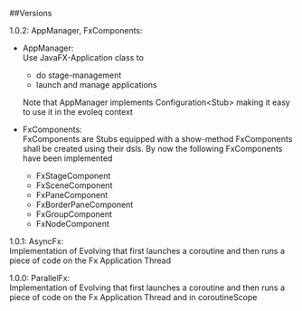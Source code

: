 ##Versions

1.0.2: AppManager, FxComponents:
* AppManager: <br>
Use JavaFX-Application class to
    * do stage-management 
    * launch and manage applications  

  Note that AppManager implements Configuration<Stub<D>>
  making it easy to use it in the evoleq context
  
* FxComponents: <br>FxComponents are Stubs equipped with a show-method
FxComponents shall be created using their dsls. By now the following FxComponents have been implemented 
    * FxStageComponent
    * FxSceneComponent
    * FxPaneComponent
    * FxBorderPaneComponent
    * FxGroupComponent
    * FxNodeComponent
    
   

1.0.1: AsyncFx: <br> Implementation of Evolving that first launches a coroutine and then runs a piece of code on the Fx Application Thread 

1.0.0: ParallelFx: <br> Implementation of Evolving that first launches a coroutine and then runs a piece of code on the Fx Application Thread and in coroutineScope
